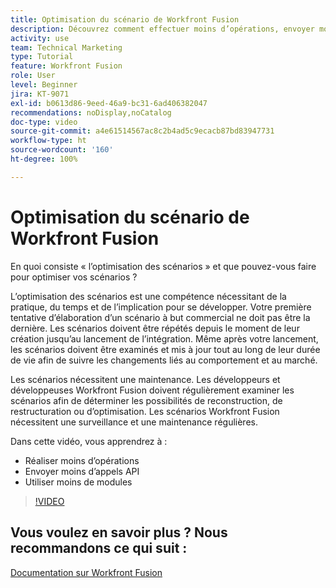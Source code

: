 ```yaml
---
title: Optimisation du scénario de Workfront Fusion
description: Découvrez comment effectuer moins d’opérations, envoyer moins d’appels API et utiliser moins de modules, le tout dans  [!DNL Adobe Workfront Fusion].
activity: use
team: Technical Marketing
type: Tutorial
feature: Workfront Fusion
role: User
level: Beginner
jira: KT-9071
exl-id: b0613d86-9eed-46a9-bc31-6ad406382047
recommendations: noDisplay,noCatalog
doc-type: video
source-git-commit: a4e61514567ac8c2b4ad5c9ecacb87bd83947731
workflow-type: ht
source-wordcount: '160'
ht-degree: 100%

---
```


# Optimisation du scénario de Workfront Fusion

En quoi consiste « l’optimisation des scénarios » et que pouvez-vous faire pour optimiser vos scénarios ?

L’optimisation des scénarios est une compétence nécessitant de la pratique, du temps et de l’implication pour se développer. Votre première tentative d’élaboration d’un scénario à but commercial ne doit pas être la dernière. Les scénarios doivent être répétés depuis le moment de leur création jusqu’au lancement de l’intégration. Même après votre lancement, les scénarios doivent être examinés et mis à jour tout au long de leur durée de vie afin de suivre les changements liés au comportement et au marché.

Les scénarios nécessitent une maintenance. Les développeurs et développeuses Workfront Fusion doivent régulièrement examiner les scénarios afin de déterminer les possibilités de reconstruction, de restructuration ou d’optimisation. Les scénarios Workfront Fusion nécessitent une surveillance et une maintenance régulières.

Dans cette vidéo, vous apprendrez à :

* Réaliser moins d’opérations
* Envoyer moins d’appels API
* Utiliser moins de modules

>[!VIDEO](https://video.tv.adobe.com/v/335313/?quality=12&learn=on)

## Vous voulez en savoir plus ? Nous recommandons ce qui suit :

[Documentation sur Workfront Fusion](https://experienceleague.adobe.com/docs/workfront/using/adobe-workfront-fusion/workfront-fusion-2.html?lang=fr)

